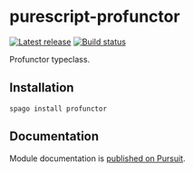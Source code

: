 # purescript-profunctor

[![Latest release](http://img.shields.io/github/release/purescript/purescript-profunctor.svg)](https://github.com/purescript/purescript-profunctor/releases)
[![Build status](https://github.com/purescript/purescript-profunctor/workflows/CI/badge.svg?branch=master)](https://github.com/purescript/purescript-profunctor/actions?query=workflow%3ACI+branch%3Amaster)

Profunctor typeclass.

## Installation

```
spago install profunctor
```

## Documentation

Module documentation is [published on Pursuit](http://pursuit.purescript.org/packages/purescript-profunctor).

